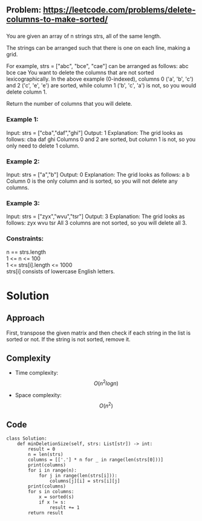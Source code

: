 ## Problem: https://leetcode.com/problems/delete-columns-to-make-sorted/
### 
You are given an array of n strings strs, all of the same length.

The strings can be arranged such that there is one on each line, making a grid.

For example, strs = ["abc", "bce", "cae"] can be arranged as follows:
abc
bce
cae
You want to delete the columns that are not sorted lexicographically. In the above example (0-indexed), columns 0 ('a', 'b', 'c') and 2 ('c', 'e', 'e') are sorted, while column 1 ('b', 'c', 'a') is not, so you would delete column 1.

Return the number of columns that you will delete.

### Example 1:
Input: strs = ["cba","daf","ghi"]
Output: 1
Explanation: The grid looks as follows:
  cba
  daf
  ghi
Columns 0 and 2 are sorted, but column 1 is not, so you only need to delete 1 column.

### Example 2:
Input: strs = ["a","b"]
Output: 0
Explanation: The grid looks as follows:
  a
  b
Column 0 is the only column and is sorted, so you will not delete any columns.

### Example 3:
Input: strs = ["zyx","wvu","tsr"]
Output: 3
Explanation: The grid looks as follows:
  zyx
  wvu
  tsr
All 3 columns are not sorted, so you will delete all 3.

### Constraints:
n == strs.length \
1 <= n <= 100 \
1 <= strs[i].length <= 1000 \
strs[i] consists of lowercase English letters.

# Solution
## Approach
First, transpose the given matrix and then check if each string in the list is sorted or not. If the string is not sorted, remove it.
## Complexity
- Time complexity:
$$O(n^2logn)$$

- Space complexity:
$$O(n^2)$$

## Code
```python3 []
class Solution:
    def minDeletionSize(self, strs: List[str]) -> int:
        result = 0
        n = len(strs)
        columns = [['.'] * n for _ in range(len(strs[0]))]
        print(columns)
        for i in range(n):
            for j in range(len(strs[i])):
                columns[j][i] = strs[i][j]
        print(columns)
        for s in columns:
            x = sorted(s)
            if x != s:
                result += 1
        return result            
```
